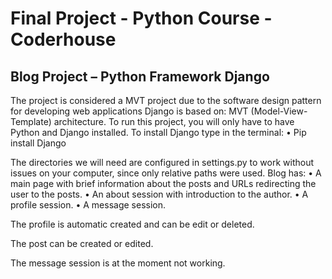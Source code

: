 # Final Project - Python Course - Coderhouse

## Blog Project – Python Framework Django

The project is considered a MVT project due to the software design pattern for developing web applications Django is based on: MVT (Model-View-Template) architecture. 
To run this project, you will only have to have Python and Django installed.
To install Django type in the terminal:
•	Pip install Django

The directories we will need are configured in settings.py to work without issues on your computer, since only relative paths were used.
Blog has:
•	A main page with brief information about the posts and URLs redirecting the user to the posts.
•	An about session with introduction to the author.
•	A profile session.
•	A message session.

The profile is automatic created and can be edit or deleted.

The post can be created or edited.

The message session is at the moment not working.
